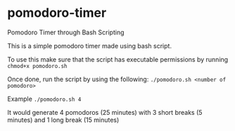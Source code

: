 # pomodoro-timer
Pomodoro Timer through Bash Scripting

This is a simple pomodoro timer made using bash script.

To use this make sure that the script has executable permissions by running
`chmod+x pomodoro.sh`

Once done, run the script by using the following:
`./pomodoro.sh <number of pomodoro>`

Example
`./pomodoro.sh 4`

It would generate 4 pomodoros (25 minutes)  with 3 short breaks (5 minutes) and 1 long break (15 minutes)
